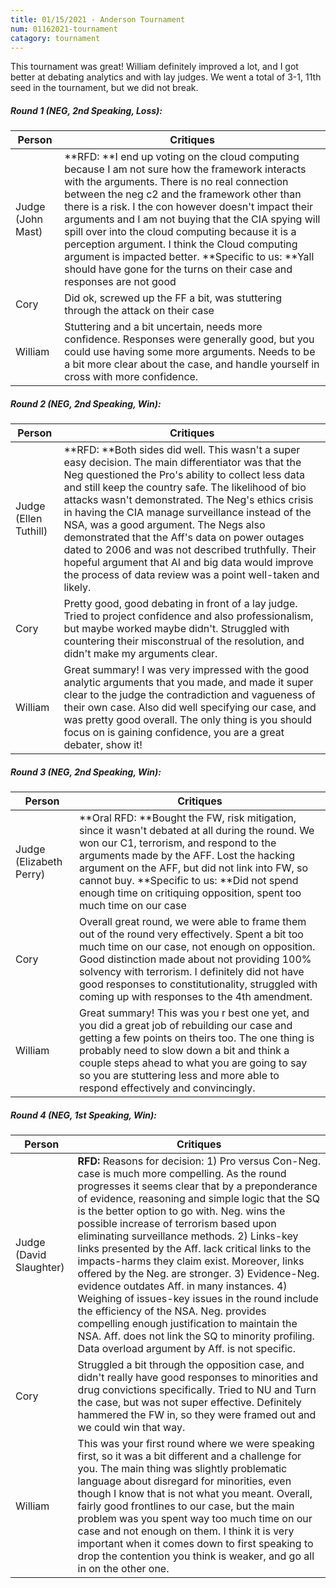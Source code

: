 ```yaml
---
title: 01/15/2021 - Anderson Tournament
num: 01162021-tournament
catagory: tournament
---
```

This tournament was great! William definitely improved a lot, and I got better at debating analytics and with lay judges. We went a total of 3-1, 11th seed in the tournament, but we did not break. 

##### Round 1 (NEG, 2nd Speaking, Loss):

| Person            | Critiques                                                    |
| ----------------- | ------------------------------------------------------------ |
| Judge (John Mast) | **RFD: **I end up voting on the cloud computing because I am not sure how the framework interacts with the arguments. There is no real connection between the neg c2 and the framework other than there is a risk. I the con however doesn't impact their arguments and I am not buying that the CIA spying will spill over into the cloud computing because it is a perception argument. I think the Cloud computing argument is impacted better. **Specific to us: **Yall should have gone for the turns on their case and responses are not good |
| Cory              | Did ok, screwed up the FF a bit, was stuttering through the attack on their case |
| William           | Stuttering and a bit uncertain, needs more confidence. Responses were generally good, but you could use having some more arguments. Needs to be a bit more clear about the case, and handle yourself in cross with more confidence. |



##### Round 2 (NEG, 2nd Speaking, Win):

| Person                | Critiques                                                    |
| --------------------- | ------------------------------------------------------------ |
| Judge (Ellen Tuthill) | **RFD: **Both sides did well. This wasn't a super easy decision. The main differentiator was that the Neg questioned the Pro's ability to collect less data and still keep the country safe. The likelihood of bio attacks wasn't demonstrated. The Neg's ethics crisis in having the CIA manage surveillance instead of the NSA, was a good argument. The Negs also demonstrated that the Aff's data on power outages dated to 2006 and was not described truthfully. Their hopeful argument that AI and big data would improve the process of data review was a point well-taken and likely. |
| Cory                  | Pretty good, good debating in front of a lay judge. Tried to project confidence and also professionalism, but maybe worked maybe didn't. Struggled with countering their misconstrual of the resolution, and didn't make my arguments clear. |
| William               | Great summary! I was very impressed with the good analytic arguments that you made, and made it super clear to the judge the contradiction and vagueness of their own case. Also did well specifying our case, and was pretty good overall. The only thing is you should focus on is gaining confidence, you are a great debater, show it! |



##### Round 3 (NEG, 2nd Speaking, Win):

| Person                  | Critiques                                                    |
| ----------------------- | ------------------------------------------------------------ |
| Judge (Elizabeth Perry) | **Oral RFD: **Bought the FW, risk mitigation, since it wasn't debated at all during the round. We won our C1, terrorism, and respond to the arguments made by the AFF. Lost the hacking argument on the AFF, but did not link into FW, so cannot buy. **Specific to us: **Did not spend enough time on critiquing opposition, spent too much time on our case |
| Cory                    | Overall great round, we were able to frame them out of the round very effectively. Spent a bit too much time on our case, not enough on opposition. Good distinction made about not providing 100% solvency with terrorism. I definitely did not have good responses to constitutionality, struggled with coming up with responses to the 4th amendment. |
| William                 | Great summary! This was you r best one yet, and you did a great job of rebuilding our case and getting a few points on theirs too. The one thing is probably need to slow down a bit and think a couple steps ahead to what you are going to say so you are stuttering less and more able to respond effectively and convincingly. |



##### Round 4 (NEG, 1st Speaking, Win):

| Person                  | Critiques                                                    |
| ----------------------- | ------------------------------------------------------------ |
| Judge (David Slaughter) | **RFD:** Reasons for decision: 1) Pro versus Con-Neg. case is much more compelling. As the round progresses it seems clear that by a preponderance of evidence, reasoning and simple logic that the SQ is the better option to go with. Neg. wins the possible increase of terrorism based upon eliminating surveillance methods. 2) Links-key links presented by the Aff. lack critical links to the impacts-harms they claim exist. Moreover, links offered by the Neg. are stronger. 3) Evidence-Neg. evidence outdates Aff. in many instances. 4) Weighing of issues-key issues in the round include the efficiency of the NSA. Neg. provides compelling enough justification to maintain the NSA. Aff. does not link the SQ to minority profiling. Data overload argument by Aff. is not specific. |
| Cory                    | Struggled a bit through the opposition case, and didn't really have good responses to minorities and drug convictions specifically. Tried to NU and Turn the case, but was not super effective. Definitely hammered the FW in, so they were framed out and we could win that way. |
| William                 | This was your first round where we were speaking first, so it was a bit different and a challenge for you. The main thing was slightly problematic language about disregard for minorities, even though I know that is not what you meant. Overall, fairly good frontlines to our case, but the main problem was you spent way too much time on our case and not enough on them. I think it is very important when it comes down to first speaking to drop the contention you think is weaker, and go all in on the other one. |